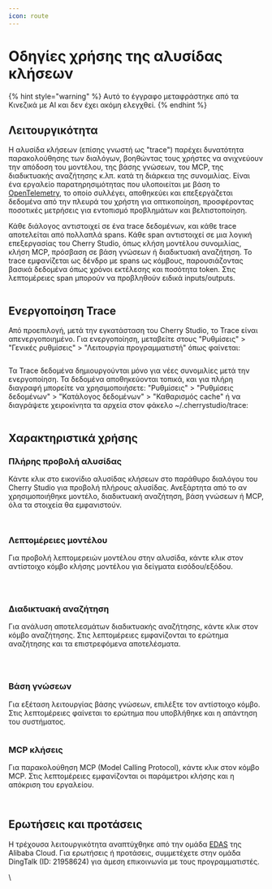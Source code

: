 ```yaml
---
icon: route
---
```

# Οδηγίες χρήσης της αλυσίδας κλήσεων


{% hint style="warning" %}
Αυτό το έγγραφο μεταφράστηκε από τα Κινεζικά με AI και δεν έχει ακόμη ελεγχθεί.
{% endhint %}




## Λειτουργικότητα

Η αλυσίδα κλήσεων (επίσης γνωστή ως "trace") παρέχει δυνατότητα παρακολούθησης των διαλόγων, βοηθώντας τους χρήστες να ανιχνεύουν την απόδοση του μοντέλου, της βάσης γνώσεων, του MCP, της διαδικτυακής αναζήτησης κ.λπ. κατά τη διάρκεια της συνομιλίας. Είναι ένα εργαλείο παρατηρησιμότητας που υλοποιείται με βάση το [OpenTelemetry](https://opentelemetry.io/docs/languages/js/), το οποίο συλλέγει, αποθηκεύει και επεξεργάζεται δεδομένα από την πλευρά του χρήστη για οπτικοποίηση, προσφέροντας ποσοτικές μετρήσεις για εντοπισμό προβλημάτων και βελτιστοποίηση.

Κάθε διάλογος αντιστοιχεί σε ένα trace δεδομένων, και κάθε trace αποτελείται από πολλαπλά spans. Κάθε span αντιστοιχεί σε μια λογική επεξεργασίας του Cherry Studio, όπως κλήση μοντέλου συνομιλίας, κλήση MCP, πρόσβαση σε βάση γνώσεων ή διαδικτυακή αναζήτηση. Το trace εμφανίζεται ως δένδρο με spans ως κόμβους, παρουσιάζοντας βασικά δεδομένα όπως χρόνοι εκτέλεσης και ποσότητα token. Στις λεπτομέρειες span μπορούν να προβληθούν ειδικά inputs/outputs.

<figure><img src="../.gitbook/assets/trace2.gif" alt=""><figcaption></figcaption></figure>

## Ενεργοποίηση Trace

Από προεπιλογή, μετά την εγκατάσταση του Cherry Studio, το Trace είναι απενεργοποιημένο. Για ενεργοποίηση, μεταβείτε στους "Ρυθμίσεις" > "Γενικές ρυθμίσεις" > "Λειτουργία προγραμματιστή" όπως φαίνεται:

<figure><img src="../.gitbook/assets/image (84).png" alt=""><figcaption></figcaption></figure>

Τα Trace δεδομένα δημιουργούνται μόνο για νέες συνομιλίες μετά την ενεργοποίηση. Τα δεδομένα αποθηκεύονται τοπικά, και για πλήρη διαγραφή μπορείτε να χρησιμοποιήσετε: "Ρυθμίσεις" > "Ρυθμίσεις δεδομένων" > "Κατάλογος δεδομένων" > "Καθαρισμός cache" ή να διαγράψετε χειροκίνητα τα αρχεία στον φάκελο \~/.cherrystudio/trace:

<figure><img src="../.gitbook/assets/image (85).png" alt=""><figcaption></figcaption></figure>

## Χαρακτηριστικά χρήσης

### Πλήρης προβολή αλυσίδας

Κάντε κλικ στο εικονίδιο αλυσίδας κλήσεων στο παράθυρο διαλόγου του Cherry Studio για προβολή πλήρους αλυσίδας. Ανεξάρτητα από το αν χρησιμοποιήθηκε μοντέλο, διαδικτυακή αναζήτηση, βάση γνώσεων ή MCP, όλα τα στοιχεία θα εμφανιστούν.

<figure><img src="../.gitbook/assets/image (1).png" alt=""><figcaption></figcaption></figure>

<figure><img src="../.gitbook/assets/image (86).png" alt=""><figcaption></figcaption></figure>

### Λεπτομέρειες μοντέλου

Για προβολή λεπτομερειών μοντέλου στην αλυσίδα, κάντε κλικ στον αντίστοιχο κόμβο κλήσης μοντέλου για δείγματα εισόδου/εξόδου.

<figure><img src="../.gitbook/assets/image (87).png" alt=""><figcaption></figcaption></figure>

<figure><img src="../.gitbook/assets/image (88).png" alt=""><figcaption></figcaption></figure>

<figure><img src="../.gitbook/assets/image (89).png" alt=""><figcaption></figcaption></figure>

### Διαδικτυακή αναζήτηση

Για ανάλυση αποτελεσμάτων διαδικτυακής αναζήτησης, κάντε κλικ στον κόμβο αναζήτησης. Στις λεπτομέρειες εμφανίζονται το ερώτημα αναζήτησης και τα επιστρεφόμενα αποτελέσματα.

<figure><img src="../.gitbook/assets/image (2).png" alt=""><figcaption></figcaption></figure>

<figure><img src="../.gitbook/assets/image (150).png" alt=""><figcaption></figcaption></figure>

<figure><img src="../.gitbook/assets/image (151).png" alt=""><figcaption></figcaption></figure>

### Βάση γνώσεων

Για εξέταση λειτουργίας βάσης γνώσεων, επιλέξτε τον αντίστοιχο κόμβο. Στις λεπτομέρειες φαίνεται το ερώτημα που υποβλήθηκε και η απάντηση του συστήματος.

<figure><img src="../.gitbook/assets/image (152).png" alt=""><figcaption></figcaption></figure>

### MCP κλήσεις

Για παρακολούθηση MCP (Model Calling Protocol), κάντε κλικ στον κόμβο MCP. Στις λεπτομέρειες εμφανίζονται οι παράμετροι κλήσης και η απόκριση του εργαλείου.

<figure><img src="../.gitbook/assets/image (153).png" alt=""><figcaption></figcaption></figure>

<figure><img src="../.gitbook/assets/image (154).png" alt=""><figcaption></figcaption></figure>

## Ερωτήσεις και προτάσεις

Η τρέχουσα λειτουργικότητα αναπτύχθηκε από την ομάδα [EDAS](https://www.aliyun.com/product/edas) της Alibaba Cloud. Για ερωτήσεις ή προτάσεις, συμμετέχετε στην ομάδα DingTalk (ID: 21958624) για άμεση επικοινωνία με τους προγραμματιστές.

\